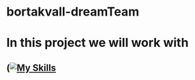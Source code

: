 # bortakvall-dreamTeam

# In this project we will work with
## ([![My Skills](https://skills.thijs.gg/icons?i=js,html,css,wasm)](https://skills.thijs.gg)
